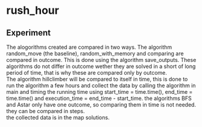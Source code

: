 # rush_hour


## Experiment
The alogorithms created are compared in two ways. The algorithm random_move (the baseline), random_with_memory and comparing are compared in outcome. This is done using the algorithm save_outputs. These algorithms do not differ in outcome wether they are solved in a short of long period of time, that is why these are compared only by outcome.
\
The algorithm hillclimber will be compared to itself in time, this is done to run the algorithm a few hours and collect the data by calling the algorithm in main and timing the running time using start_time = time.time(), end_time = time.time() and execution_time = end_time - start_time.
the algorithms BFS and Astar only have one outcome, so comparing them in time is not needed. they can be compared in steps.
\
the collected data is in the map solutions. 